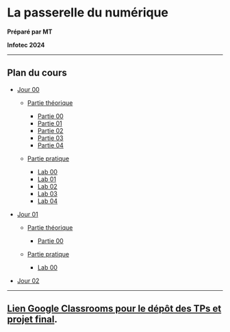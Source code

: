 # La passerelle du numérique

**Préparé par MT**

**Infotec 2024**

---

## Plan du cours

- [Jour 00](./DAY_00/)
  
  - [Partie théorique](./DAY_00/THEORY/)
   
    - [Partie 00](./DAY_00/THEORY/00_XHTML_HTML.md)
    - [Partie 01](./DAY_00/THEORY/01_RENDERING_ENGINES.md)
    - [Partie 02](./DAY_00/THEORY/02_SEMANTIC_TAGS.md)
    - [Partie 03](./DAY_00/THEORY/03_CSS.md)
    - [Partie 04](./DAY_00/THEORY/04_CSS_SELECTORS_VALUES.md)
  
  - [Partie pratique](./DAY_00/LABS/)
    
    - [Lab 00](./DAY_00/LABS/LAB_00.md)
    - [Lab 01](./DAY_00/LABS/LAB_01.md)
    - [Lab 02](./DAY_00/LABS/LAB_02.md)
    - [Lab 03](./DAY_00/LABS/LAB_03.md)
    - [Lab 04](./DAY_00/LABS/LAB_04.md)
  
- [Jour 01](./DAY_01/)
 
  - [Partie théorique](./DAY_01/THEORY/)
    
    - [Partie 00](./DAY_01/THEORY/00_XML.md) 

  - [Partie pratique](./DAY_01/LABS/) 
    
    - [Lab 00](./DAY_01/LABS/LAB_00.md) 

- [Jour 02]()

---

## [Lien Google Classrooms pour le dépôt des TPs et projet final](https://classroom.google.com/c/NzI0MzA5NDQ2NTc3?cjc=elqswn3).